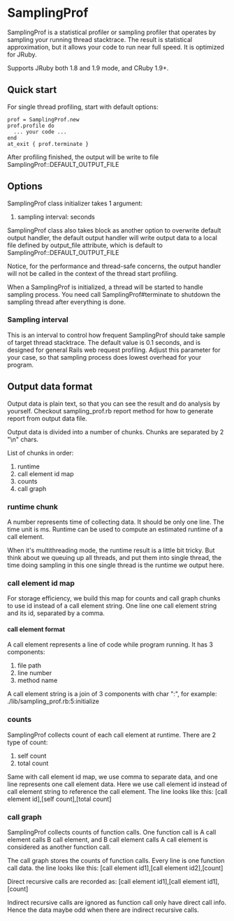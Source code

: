 SamplingProf
===============

SamplingProf is a statistical profiler or sampling profiler that operates by sampling your running thread stacktrace. The result is statistical approximation, but it allows your code to run near full speed.
It is optimized for JRuby.

Supports JRuby both 1.8 and 1.9 mode, and CRuby 1.9+.

Quick start
---------------

For single thread profiling, start with default options:

    prof = SamplingProf.new
    prof.profile do
      ... your code ...
    end
    at_exit { prof.terminate }

After profiling finished, the output will be write to file SamplingProf::DEFAULT_OUTPUT_FILE

Options
---------------

SamplingProf class initializer takes 1 argument:

1. sampling interval: seconds

SamplingProf class also takes block as another option to overwrite default output handler, the default output handler will write output data to a local file defined by output_file attribute, which is default to SamplingProf::DEFAULT_OUTPUT_FILE

Notice, for the performance and thread-safe concerns, the output handler will not be called in the context of the thread start profiling.

When a SamplingProf is initialized, a thread will be started to handle sampling process.
You need call SamplingProf#terminate to shutdown the sampling thread after everything is done.

### Sampling interval

This is an interval to control how frequent SamplingProf should take sample of target thread stacktrace.
The default value is 0.1 seconds, and is designed for general Rails web request profiling.
Adjust this parameter for your case, so that sampling process does lowest overhead for your program.

Output data format
---------------

Output data is plain text, so that you can see the result and do analysis by yourself.
Checkout sampling_prof.rb report method for how to generate report from output data file.

Output data is divided into a number of chunks. Chunks are separated by 2 "\n" chars.

List of chunks in order:

1. runtime
2. call element id map
3. counts
4. call graph

### runtime chunk

A number represents time of collecting data.
It should be only one line.
The time unit is ms.
Runtime can be used to compute an estimated runtime of a call element.

When it's multithreading mode, the runtime result is a little bit tricky.
But think about we queuing up all threads, and put them into single thread, the time doing sampling in this one single thread is the runtime we output here.

### call element id map

For storage efficiency, we build this map for counts and call graph chunks to use id instead of a call element string.
One line one call element string and its id, separated by a comma.

#### call element format

A call element represents a line of code while program running. It has 3 components:

1. file path
2. line number
3. method name

A call element string is a join of 3 components with char ":", for example: ./lib/sampling_prof.rb:5:initialize

### counts

SamplingProf collects count of each call element at runtime. There are 2 type of count:

1. self count
2. total count

Same with call element id map, we use comma to separate data, and one line represents one call element data.
Here we use call element id instead of call element string to reference the call element.
The line looks like this: [call element id],[self count],[total count]

### call graph

SamplingProf collects counts of function calls. One function call is A call element calls B call element, and B call element calls A call element is considered as another function call.

The call graph stores the counts of function calls.
Every line is one function call data.
the line looks like this: [call element id1],[call element id2],[count]

Direct recursive calls are recorded as: [call element id1],[call element id1],[count]

Indirect recursive calls are ignored as function call only have direct call info. Hence the data maybe odd when there are indirect recursive calls.
